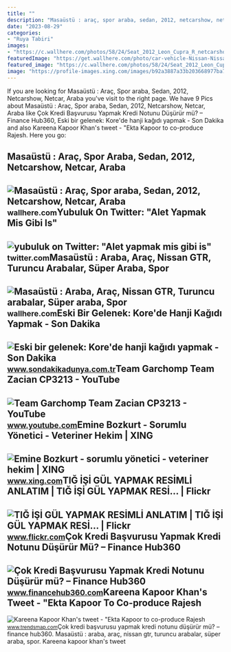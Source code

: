 ```yaml
---
title: ""
description: "Masaüstü : araç, spor araba, sedan, 2012, netcarshow, netcar, araba"
date: "2023-08-29"
categories:
- "Ruya Tabiri"
images:
- "https://c.wallhere.com/photos/58/24/Seat_2012_Leon_Cupra_R_netcarshow_netcar_car_images_car_photo-472301.jpg!d"
featuredImage: "https://get.wallhere.com/photo/car-vehicle-Nissan-Nissan-GTR-orange-cars-Super-Car-sports-car-Nissan-GT-R-R35-Nissan-GT-R-coupe-parking-lot-performance-car-wheel-supercar-land-vehicle-automotive-design-automotive-exterior-automobile-make-58931.png"
featured_image: "https://c.wallhere.com/photos/58/24/Seat_2012_Leon_Cupra_R_netcarshow_netcar_car_images_car_photo-472301.jpg!d"
image: "https://profile-images.xing.com/images/b92a3887a33b203668977ba7a8b8ef5c-3/emine-bozkurt.1024x1024.jpg"
---
```


If you are looking for Masaüstü : Araç, Spor araba, Sedan, 2012, Netcarshow, Netcar, Araba you've visit to the right page. We have 9 Pics about Masaüstü : Araç, Spor araba, Sedan, 2012, Netcarshow, Netcar, Araba like Çok Kredi Başvurusu Yapmak Kredi Notunu Düşürür mü? – Finance Hub360, Eski bir gelenek: Kore'de hanji kağıdı yapmak - Son Dakika and also Kareena Kapoor Khan's tweet - "Ekta Kapoor to co-produce Rajesh. Here you go:

Masaüstü : Araç, Spor Araba, Sedan, 2012, Netcarshow, Netcar, Araba
-------------------------------------------------------------------

 ![Masaüstü : Araç, Spor araba, Sedan, 2012, Netcarshow, Netcar, Araba](https://c.wallhere.com/photos/58/24/Seat_2012_Leon_Cupra_R_netcarshow_netcar_car_images_car_photo-472301.jpg!d) <small>wallhere.com</small>Yubuluk On Twitter: "Alet Yapmak Mis Gibi Is"
---------------------------------------------

 ![yubuluk on Twitter: "Alet yapmak mis gibi is"](https://pbs.twimg.com/media/Fu5n-R1WYAEqRHG.jpg) <small>twitter.com</small>Masaüstü : Araba, Araç, Nissan GTR, Turuncu Arabalar, Süper Araba, Spor
-----------------------------------------------------------------------

 ![Masaüstü : Araba, Araç, Nissan GTR, Turuncu arabalar, Süper araba, Spor](https://get.wallhere.com/photo/car-vehicle-Nissan-Nissan-GTR-orange-cars-Super-Car-sports-car-Nissan-GT-R-R35-Nissan-GT-R-coupe-parking-lot-performance-car-wheel-supercar-land-vehicle-automotive-design-automotive-exterior-automobile-make-58931.png) <small>wallhere.com</small>Eski Bir Gelenek: Kore'de Hanji Kağıdı Yapmak - Son Dakika
----------------------------------------------------------

 ![Eski bir gelenek: Kore'de hanji kağıdı yapmak - Son Dakika](https://assets2.cbsnewsstatic.com/hub/i/r/2023/01/22/d1ecbe11-9f69-41c0-b3a3-2556c4514997/thumbnail/1200x630/9da799b4f9f8b7c31a508f06bc1abbab/hanjipaper-1645338-640x360.jpg) <small>www.sondakikadunya.com.tr</small>Team Garchomp Team Zacian CP3213 - YouTube
------------------------------------------

 ![Team Garchomp Team Zacian CP3213 - YouTube](https://i.ytimg.com/vi/HYLCwcE-Dgc/maxres2.jpg?sqp=-oaymwEoCIAKENAF8quKqQMcGADwAQH4AYwCgALgA4oCDAgAEAEYRSBHKGUwDw==&rs=AOn4CLC_ulBvmvqa2cf2uT56Qfk3FCYaDA) <small>www.youtube.com</small>Emine Bozkurt - Sorumlu Yönetici - Veteriner Hekim | XING
---------------------------------------------------------

 ![Emine Bozkurt - sorumlu yönetici - veteriner hekim | XING](https://profile-images.xing.com/images/b92a3887a33b203668977ba7a8b8ef5c-3/emine-bozkurt.1024x1024.jpg) <small>www.xing.com</small>TIĞ İŞİ GÜL YAPMAK RESİMLİ ANLATIM | TIĞ İŞİ GÜL YAPMAK RESİ… | Flickr
----------------------------------------------------------------------

 ![TIĞ İŞİ GÜL YAPMAK RESİMLİ ANLATIM | TIĞ İŞİ GÜL YAPMAK RESİ… | Flickr](https://live.staticflickr.com/65535/48057418427_572799f704_b.jpg) <small>www.flickr.com</small>Çok Kredi Başvurusu Yapmak Kredi Notunu Düşürür Mü? – Finance Hub360
--------------------------------------------------------------------

 ![Çok Kredi Başvurusu Yapmak Kredi Notunu Düşürür mü? – Finance Hub360](https://www.financehub360.com/wp-content/uploads/2018/11/ok-Kredi-Başvurusu-Yapmak-Kredi-Notunu-Düşürür-mü-1-900x438.png) <small>www.financehub360.com</small>Kareena Kapoor Khan's Tweet - "Ekta Kapoor To Co-produce Rajesh
---------------------------------------------------------------

 ![Kareena Kapoor Khan's tweet - "Ekta Kapoor to co-produce Rajesh](https://pbs.twimg.com/media/Fcyada8X0AANSFu.jpg) <small>www.trendsmap.com</small>Çok kredi başvurusu yapmak kredi notunu düşürür mü? – finance hub360. Masaüstü : araba, araç, nissan gtr, turuncu arabalar, süper araba, spor. Kareena kapoor khan's tweet

